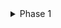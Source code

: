 <details>
<summary>Phase 1</summary>
<p>

- ✔ [Worked in the intitial stage of cleaning the data set and figuring out the continous and categorical values.](https://github.com/N-BHUVANESH/Airline-Prediction/blob/cbe5eada317d70cc580d4fe78aa4331a0ba301f7/Airlines_Prediction.ipynb)

</p></details>
